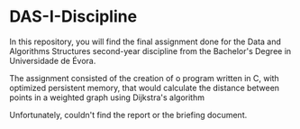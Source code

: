 # DAS-I-Discipline
In this repository, you will find the final assignment done for the Data and Algorithms Structures second-year discipline from the Bachelor's Degree in Universidade de Évora.

The assignment consisted of the creation of o program written in C, with optimized persistent memory, that would calculate the distance between points in a weighted graph using Dijkstra's algorithm

Unfortunately, couldn't find the report or the briefing document.
